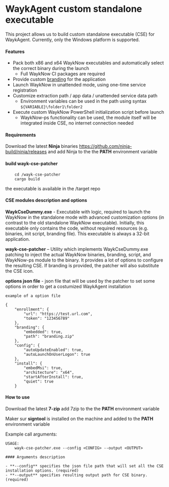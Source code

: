 # WaykAgent custom standalone executable

This project allows us to build custom standalone executable (CSE) for WaykAgent.
Currently, only the Windows platform is supported.

#### Features 
- Pack both x86 and x64 WaykNow executables and automatically select the correct binary during the launch
	- Full WaykNow CI packages are required
- Provide custom [branding](https://helpwayk.devolutions.net/advanced_whitelabelbranding.html) for the application
- Launch WaykNow in unattended mode, using one-time service registration
- Customize extraction path / app data / unattended service data path
	- Environment variables can be used in the path using syntax `${VARIABLE}\folder1\folder2`
- Execute custom WaykNow PowerShell initialization script before launch
	- WaykNow-ps functionality can be used, the module itself will be integrated inside CSE, no internet connection needed

#### Requirements

Download the latest **Ninja** binaries https://github.com/ninja-build/ninja/releases and add Ninja to the the **PATH** environment variable

#### build wayk-cse-patcher

```
    cd /wayk-cse-patcher
    cargo build
```
the executable is available in the /target repo

#### CSE modules description and options

**WaykCseDummy.exe** - Executable with logic, required to launch the WaykNow in the standalone mode with advanced customization options (in contrast to the old standalone WaykNow executable). Initially, this executable only contains the code, without required resources (e.g. binaries, init script, branding file). This executable is always a 32-bit application.

**wayk-cse-patcher** – Utility which implements WaykCseDummy.exe patching to inject the actual WaykNow binaries, branding, script, and WaykNow-ps module to the binary. It provides a lot of options to configure the resulting CSE. If branding is provided, the patcher will also substitute the CSE icon.

**options json file** - json file that will be used by the patcher to set some options in order to get a costumized WaykAgent installation

```
example of a option file

{
    "enrollment": {
        "url": "https://test.url.com",
        "token": "123456789"
    },
    "branding": {
        "embedded": true,
        "path": "branding.zip"
    },
    "config": {
        "autoUpdateEnabled": true,
        "autoLaunchOnUserLogon": true
    },
    "install": {
        "embedMsi": true,
        "architecture": "x64",
        "startAfterInstall": true,
        "quiet": true
    }

```

#### How to use

Download the latest **7-zip** add 7zip to the the **PATH** environment variable

Maker sur **signtool** is installed on the machine and added to the **PATH** environment variable

Example call arguments:
```
USAGE:
    wayk-cse-patcher.exe --config <CONFIG> --output <OUTPUT>

#### Arguments description

- **--config** specifies the json file path that will set all the CSE installation options. (required)
- **--output** specifies resulting output path for CSE binary. (required)